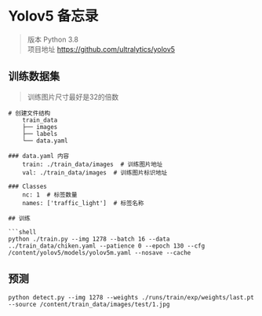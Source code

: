 # Yolov5 备忘录
>版本 Python 3.8  
>项目地址 https://github.com/ultralytics/yolov5

## 训练数据集
> 训练图片尺寸最好是32的倍数
```shell
# 创建文件结构
    train_data
    ├── images
    ├── labels
    └── data.yaml

### data.yaml 内容
    train: ./train_data/images  # 训练图片地址
    val: ./train_data/images  # 训练图片标识地址

### Classes
    nc: 1  # 标签数量
    names: ['traffic_light']  # 标签名称

## 训练

```shell
python ./train.py --img 1278 --batch 16 --data ../train_data/chiken.yaml --patience 0 --epoch 130 --cfg /content/yolov5/models/yolov5m.yaml --nosave --cache
```

## 预测
```shell
python detect.py --img 1278 --weights ./runs/train/exp/weights/last.pt --source /content/train_data/images/test/1.jpg
```